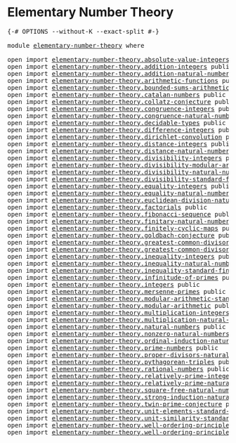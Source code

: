 # Elementary Number Theory

<pre class="Agda"><a id="37" class="Symbol">{-#</a> <a id="41" class="Keyword">OPTIONS</a> <a id="49" class="Pragma">--without-K</a> <a id="61" class="Pragma">--exact-split</a> <a id="75" class="Symbol">#-}</a>

<a id="80" class="Keyword">module</a> <a id="87" href="elementary-number-theory.html" class="Module">elementary-number-theory</a> <a id="112" class="Keyword">where</a>

<a id="119" class="Keyword">open</a> <a id="124" class="Keyword">import</a> <a id="131" href="elementary-number-theory.absolute-value-integers.html" class="Module">elementary-number-theory.absolute-value-integers</a> <a id="180" class="Keyword">public</a>
<a id="187" class="Keyword">open</a> <a id="192" class="Keyword">import</a> <a id="199" href="elementary-number-theory.addition-integers.html" class="Module">elementary-number-theory.addition-integers</a> <a id="242" class="Keyword">public</a>
<a id="249" class="Keyword">open</a> <a id="254" class="Keyword">import</a> <a id="261" href="elementary-number-theory.addition-natural-numbers.html" class="Module">elementary-number-theory.addition-natural-numbers</a> <a id="311" class="Keyword">public</a>
<a id="318" class="Keyword">open</a> <a id="323" class="Keyword">import</a> <a id="330" href="elementary-number-theory.arithmetic-functions.html" class="Module">elementary-number-theory.arithmetic-functions</a> <a id="376" class="Keyword">public</a>
<a id="383" class="Keyword">open</a> <a id="388" class="Keyword">import</a> <a id="395" href="elementary-number-theory.bounded-sums-arithmetic-functions.html" class="Module">elementary-number-theory.bounded-sums-arithmetic-functions</a> <a id="454" class="Keyword">public</a>
<a id="461" class="Keyword">open</a> <a id="466" class="Keyword">import</a> <a id="473" href="elementary-number-theory.catalan-numbers.html" class="Module">elementary-number-theory.catalan-numbers</a> <a id="514" class="Keyword">public</a>
<a id="521" class="Keyword">open</a> <a id="526" class="Keyword">import</a> <a id="533" href="elementary-number-theory.collatz-conjecture.html" class="Module">elementary-number-theory.collatz-conjecture</a> <a id="577" class="Keyword">public</a>
<a id="584" class="Keyword">open</a> <a id="589" class="Keyword">import</a> <a id="596" href="elementary-number-theory.congruence-integers.html" class="Module">elementary-number-theory.congruence-integers</a> <a id="641" class="Keyword">public</a>
<a id="648" class="Keyword">open</a> <a id="653" class="Keyword">import</a> <a id="660" href="elementary-number-theory.congruence-natural-numbers.html" class="Module">elementary-number-theory.congruence-natural-numbers</a> <a id="712" class="Keyword">public</a>
<a id="719" class="Keyword">open</a> <a id="724" class="Keyword">import</a> <a id="731" href="elementary-number-theory.decidable-types.html" class="Module">elementary-number-theory.decidable-types</a> <a id="772" class="Keyword">public</a>
<a id="779" class="Keyword">open</a> <a id="784" class="Keyword">import</a> <a id="791" href="elementary-number-theory.difference-integers.html" class="Module">elementary-number-theory.difference-integers</a> <a id="836" class="Keyword">public</a>
<a id="843" class="Keyword">open</a> <a id="848" class="Keyword">import</a> <a id="855" href="elementary-number-theory.dirichlet-convolution.html" class="Module">elementary-number-theory.dirichlet-convolution</a> <a id="902" class="Keyword">public</a>
<a id="909" class="Keyword">open</a> <a id="914" class="Keyword">import</a> <a id="921" href="elementary-number-theory.distance-integers.html" class="Module">elementary-number-theory.distance-integers</a> <a id="964" class="Keyword">public</a>
<a id="971" class="Keyword">open</a> <a id="976" class="Keyword">import</a> <a id="983" href="elementary-number-theory.distance-natural-numbers.html" class="Module">elementary-number-theory.distance-natural-numbers</a> <a id="1033" class="Keyword">public</a>
<a id="1040" class="Keyword">open</a> <a id="1045" class="Keyword">import</a> <a id="1052" href="elementary-number-theory.divisibility-integers.html" class="Module">elementary-number-theory.divisibility-integers</a> <a id="1099" class="Keyword">public</a>
<a id="1106" class="Keyword">open</a> <a id="1111" class="Keyword">import</a> <a id="1118" href="elementary-number-theory.divisibility-modular-arithmetic.html" class="Module">elementary-number-theory.divisibility-modular-arithmetic</a> <a id="1175" class="Keyword">public</a>
<a id="1182" class="Keyword">open</a> <a id="1187" class="Keyword">import</a> <a id="1194" href="elementary-number-theory.divisibility-natural-numbers.html" class="Module">elementary-number-theory.divisibility-natural-numbers</a> <a id="1248" class="Keyword">public</a>
<a id="1255" class="Keyword">open</a> <a id="1260" class="Keyword">import</a> <a id="1267" href="elementary-number-theory.divisibility-standard-finite-types.html" class="Module">elementary-number-theory.divisibility-standard-finite-types</a> <a id="1327" class="Keyword">public</a>
<a id="1334" class="Keyword">open</a> <a id="1339" class="Keyword">import</a> <a id="1346" href="elementary-number-theory.equality-integers.html" class="Module">elementary-number-theory.equality-integers</a> <a id="1389" class="Keyword">public</a>
<a id="1396" class="Keyword">open</a> <a id="1401" class="Keyword">import</a> <a id="1408" href="elementary-number-theory.equality-natural-numbers.html" class="Module">elementary-number-theory.equality-natural-numbers</a> <a id="1458" class="Keyword">public</a>
<a id="1465" class="Keyword">open</a> <a id="1470" class="Keyword">import</a> <a id="1477" href="elementary-number-theory.euclidean-division-natural-numbers.html" class="Module">elementary-number-theory.euclidean-division-natural-numbers</a> <a id="1537" class="Keyword">public</a>
<a id="1544" class="Keyword">open</a> <a id="1549" class="Keyword">import</a> <a id="1556" href="elementary-number-theory.factorials.html" class="Module">elementary-number-theory.factorials</a> <a id="1592" class="Keyword">public</a>
<a id="1599" class="Keyword">open</a> <a id="1604" class="Keyword">import</a> <a id="1611" href="elementary-number-theory.fibonacci-sequence.html" class="Module">elementary-number-theory.fibonacci-sequence</a> <a id="1655" class="Keyword">public</a>
<a id="1662" class="Keyword">open</a> <a id="1667" class="Keyword">import</a> <a id="1674" href="elementary-number-theory.finitary-natural-numbers.html" class="Module">elementary-number-theory.finitary-natural-numbers</a> <a id="1724" class="Keyword">public</a>
<a id="1731" class="Keyword">open</a> <a id="1736" class="Keyword">import</a> <a id="1743" href="elementary-number-theory.finitely-cyclic-maps.html" class="Module">elementary-number-theory.finitely-cyclic-maps</a> <a id="1789" class="Keyword">public</a>
<a id="1796" class="Keyword">open</a> <a id="1801" class="Keyword">import</a> <a id="1808" href="elementary-number-theory.goldbach-conjecture.html" class="Module">elementary-number-theory.goldbach-conjecture</a> <a id="1853" class="Keyword">public</a>
<a id="1860" class="Keyword">open</a> <a id="1865" class="Keyword">import</a> <a id="1872" href="elementary-number-theory.greatest-common-divisor-integers.html" class="Module">elementary-number-theory.greatest-common-divisor-integers</a> <a id="1930" class="Keyword">public</a>
<a id="1937" class="Keyword">open</a> <a id="1942" class="Keyword">import</a> <a id="1949" href="elementary-number-theory.greatest-common-divisor-natural-numbers.html" class="Module">elementary-number-theory.greatest-common-divisor-natural-numbers</a> <a id="2014" class="Keyword">public</a>
<a id="2021" class="Keyword">open</a> <a id="2026" class="Keyword">import</a> <a id="2033" href="elementary-number-theory.inequality-integers.html" class="Module">elementary-number-theory.inequality-integers</a> <a id="2078" class="Keyword">public</a>
<a id="2085" class="Keyword">open</a> <a id="2090" class="Keyword">import</a> <a id="2097" href="elementary-number-theory.inequality-natural-numbers.html" class="Module">elementary-number-theory.inequality-natural-numbers</a> <a id="2149" class="Keyword">public</a>
<a id="2156" class="Keyword">open</a> <a id="2161" class="Keyword">import</a> <a id="2168" href="elementary-number-theory.inequality-standard-finite-types.html" class="Module">elementary-number-theory.inequality-standard-finite-types</a> <a id="2226" class="Keyword">public</a>
<a id="2233" class="Keyword">open</a> <a id="2238" class="Keyword">import</a> <a id="2245" href="elementary-number-theory.infinitude-of-primes.html" class="Module">elementary-number-theory.infinitude-of-primes</a> <a id="2291" class="Keyword">public</a>
<a id="2298" class="Keyword">open</a> <a id="2303" class="Keyword">import</a> <a id="2310" href="elementary-number-theory.integers.html" class="Module">elementary-number-theory.integers</a> <a id="2344" class="Keyword">public</a>
<a id="2351" class="Keyword">open</a> <a id="2356" class="Keyword">import</a> <a id="2363" href="elementary-number-theory.mersenne-primes.html" class="Module">elementary-number-theory.mersenne-primes</a> <a id="2404" class="Keyword">public</a>
<a id="2411" class="Keyword">open</a> <a id="2416" class="Keyword">import</a> <a id="2423" href="elementary-number-theory.modular-arithmetic-standard-finite-types.html" class="Module">elementary-number-theory.modular-arithmetic-standard-finite-types</a> <a id="2489" class="Keyword">public</a>
<a id="2496" class="Keyword">open</a> <a id="2501" class="Keyword">import</a> <a id="2508" href="elementary-number-theory.modular-arithmetic.html" class="Module">elementary-number-theory.modular-arithmetic</a> <a id="2552" class="Keyword">public</a>
<a id="2559" class="Keyword">open</a> <a id="2564" class="Keyword">import</a> <a id="2571" href="elementary-number-theory.multiplication-integers.html" class="Module">elementary-number-theory.multiplication-integers</a> <a id="2620" class="Keyword">public</a>
<a id="2627" class="Keyword">open</a> <a id="2632" class="Keyword">import</a> <a id="2639" href="elementary-number-theory.multiplication-natural-numbers.html" class="Module">elementary-number-theory.multiplication-natural-numbers</a> <a id="2695" class="Keyword">public</a>
<a id="2702" class="Keyword">open</a> <a id="2707" class="Keyword">import</a> <a id="2714" href="elementary-number-theory.natural-numbers.html" class="Module">elementary-number-theory.natural-numbers</a> <a id="2755" class="Keyword">public</a>
<a id="2762" class="Keyword">open</a> <a id="2767" class="Keyword">import</a> <a id="2774" href="elementary-number-theory.nonzero-natural-numbers.html" class="Module">elementary-number-theory.nonzero-natural-numbers</a> <a id="2823" class="Keyword">public</a>
<a id="2830" class="Keyword">open</a> <a id="2835" class="Keyword">import</a> <a id="2842" href="elementary-number-theory.ordinal-induction-natural-numbers.html" class="Module">elementary-number-theory.ordinal-induction-natural-numbers</a> <a id="2901" class="Keyword">public</a>
<a id="2908" class="Keyword">open</a> <a id="2913" class="Keyword">import</a> <a id="2920" href="elementary-number-theory.prime-numbers.html" class="Module">elementary-number-theory.prime-numbers</a> <a id="2959" class="Keyword">public</a>
<a id="2966" class="Keyword">open</a> <a id="2971" class="Keyword">import</a> <a id="2978" href="elementary-number-theory.proper-divisors-natural-numbers.html" class="Module">elementary-number-theory.proper-divisors-natural-numbers</a> <a id="3035" class="Keyword">public</a>
<a id="3042" class="Keyword">open</a> <a id="3047" class="Keyword">import</a> <a id="3054" href="elementary-number-theory.pythagorean-triples.html" class="Module">elementary-number-theory.pythagorean-triples</a> <a id="3099" class="Keyword">public</a>
<a id="3106" class="Keyword">open</a> <a id="3111" class="Keyword">import</a> <a id="3118" href="elementary-number-theory.rational-numbers.html" class="Module">elementary-number-theory.rational-numbers</a> <a id="3160" class="Keyword">public</a>
<a id="3167" class="Keyword">open</a> <a id="3172" class="Keyword">import</a> <a id="3179" href="elementary-number-theory.relatively-prime-integers.html" class="Module">elementary-number-theory.relatively-prime-integers</a> <a id="3230" class="Keyword">public</a>
<a id="3237" class="Keyword">open</a> <a id="3242" class="Keyword">import</a> <a id="3249" href="elementary-number-theory.relatively-prime-natural-numbers.html" class="Module">elementary-number-theory.relatively-prime-natural-numbers</a> <a id="3307" class="Keyword">public</a>
<a id="3314" class="Keyword">open</a> <a id="3319" class="Keyword">import</a> <a id="3326" href="elementary-number-theory.square-free-natural-numbers.html" class="Module">elementary-number-theory.square-free-natural-numbers</a> <a id="3379" class="Keyword">public</a>
<a id="3386" class="Keyword">open</a> <a id="3391" class="Keyword">import</a> <a id="3398" href="elementary-number-theory.strong-induction-natural-numbers.html" class="Module">elementary-number-theory.strong-induction-natural-numbers</a> <a id="3456" class="Keyword">public</a>
<a id="3463" class="Keyword">open</a> <a id="3468" class="Keyword">import</a> <a id="3475" href="elementary-number-theory.twin-prime-conjecture.html" class="Module">elementary-number-theory.twin-prime-conjecture</a> <a id="3522" class="Keyword">public</a>
<a id="3529" class="Keyword">open</a> <a id="3534" class="Keyword">import</a> <a id="3541" href="elementary-number-theory.unit-elements-standard-finite-types.html" class="Module">elementary-number-theory.unit-elements-standard-finite-types</a> <a id="3602" class="Keyword">public</a>
<a id="3609" class="Keyword">open</a> <a id="3614" class="Keyword">import</a> <a id="3621" href="elementary-number-theory.unit-similarity-standard-finite-types.html" class="Module">elementary-number-theory.unit-similarity-standard-finite-types</a> <a id="3684" class="Keyword">public</a>
<a id="3691" class="Keyword">open</a> <a id="3696" class="Keyword">import</a> <a id="3703" href="elementary-number-theory.well-ordering-principle-natural-numbers.html" class="Module">elementary-number-theory.well-ordering-principle-natural-numbers</a> <a id="3768" class="Keyword">public</a>
<a id="3775" class="Keyword">open</a> <a id="3780" class="Keyword">import</a> <a id="3787" href="elementary-number-theory.well-ordering-principle-standard-finite-types.html" class="Module">elementary-number-theory.well-ordering-principle-standard-finite-types</a> <a id="3858" class="Keyword">public</a>
</pre>